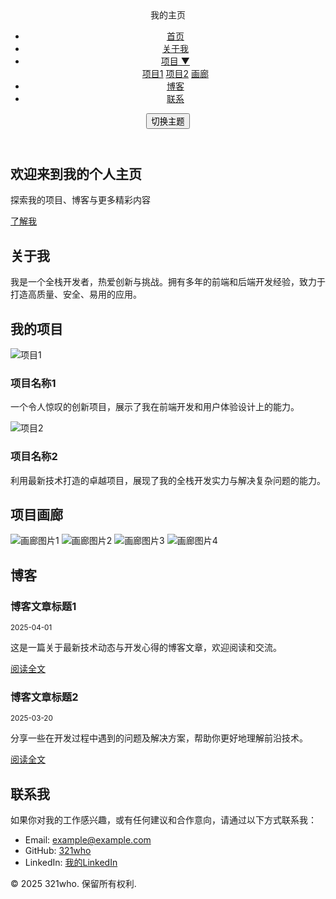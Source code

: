 <!DOCTYPE html>
<html lang="zh-CN">
<head>
  <meta charset="UTF-8">
  <meta name="viewport" content="width=device-width, initial-scale=1.0">
  <title>我的个人主页</title>
  <link rel="stylesheet" href="style.css">
  <!-- 引入 Google Fonts -->
  <link href="https://fonts.googleapis.com/css?family=Roboto:400,700&display=swap" rel="stylesheet">
</head>
<body>
  <header>
    <nav>
      <div class="logo">我的主页</div>
      <ul class="nav-links">
        <li><a href="#hero">首页</a></li>
        <li><a href="#about">关于我</a></li>
        <li class="dropdown">
          <a href="#projects" class="dropbtn">项目 &#x25BC;</a>
          <div class="dropdown-content">
            <a href="#project1">项目1</a>
            <a href="#project2">项目2</a>
            <a href="#project-gallery">画廊</a>
          </div>
        </li>
        <li><a href="#blog">博客</a></li>
        <li><a href="#contact">联系</a></li>
      </ul>
      <button id="toggle-dark-mode">切换主题</button>
    </nav>
  </header>

  <section id="hero">
    <div class="hero-content">
      <h1>欢迎来到我的个人主页</h1>
      <p>探索我的项目、博客与更多精彩内容</p>
      <a href="#about" class="btn">了解我</a>
    </div>
  </section>

  <section id="about">
    <h2>关于我</h2>
    <p>我是一个全栈开发者，热爱创新与挑战。拥有多年的前端和后端开发经验，致力于打造高质量、安全、易用的应用。</p>
  </section>

  <section id="projects">
    <h2>我的项目</h2>
    <div class="projects-container">
      <article id="project1" class="project-card">
        <img src="https://via.placeholder.com/400x250" alt="项目1">
        <h3>项目名称1</h3>
        <p>一个令人惊叹的创新项目，展示了我在前端开发和用户体验设计上的能力。</p>
      </article>
      <article id="project2" class="project-card">
        <img src="https://via.placeholder.com/400x250" alt="项目2">
        <h3>项目名称2</h3>
        <p>利用最新技术打造的卓越项目，展现了我的全栈开发实力与解决复杂问题的能力。</p>
      </article>
      <!-- 更多项目卡片可以在此扩展 -->
    </div>
  </section>

  <section id="project-gallery">
    <h2>项目画廊</h2>
    <div class="gallery">
      <img src="https://via.placeholder.com/300x200" alt="画廊图片1">
      <img src="https://via.placeholder.com/300x200" alt="画廊图片2">
      <img src="https://via.placeholder.com/300x200" alt="画廊图片3">
      <img src="https://via.placeholder.com/300x200" alt="画廊图片4">
      <!-- 可添加更多图片 -->
    </div>
  </section>

  <section id="blog">
    <h2>博客</h2>
    <div class="blog-container">
      <article class="blog-post">
        <h3>博客文章标题1</h3>
        <small>2025-04-01</small>
        <p>这是一篇关于最新技术动态与开发心得的博客文章，欢迎阅读和交流。</p>
        <a href="#" class="btn">阅读全文</a>
      </article>
      <article class="blog-post">
        <h3>博客文章标题2</h3>
        <small>2025-03-20</small>
        <p>分享一些在开发过程中遇到的问题及解决方案，帮助你更好地理解前沿技术。</p>
        <a href="#" class="btn">阅读全文</a>
      </article>
      <!-- 更多博客文章可以在此扩展 -->
    </div>
  </section>

  <section id="contact">
    <h2>联系我</h2>
    <p>如果你对我的工作感兴趣，或有任何建议和合作意向，请通过以下方式联系我：</p>
    <ul class="contact-info">
      <li>Email: <a href="mailto:example@example.com">example@example.com</a></li>
      <li>GitHub: <a href="https://github.com/321who" target="_blank">321who</a></li>
      <li>LinkedIn: <a href="https://www.linkedin.com/in/yourprofile" target="_blank">我的LinkedIn</a></li>
    </ul>
  </section>

  <footer>
    <p>&copy; 2025 321who. 保留所有权利.</p>
  </footer>

  <script src="script.js"></script>
</body>
</html>

